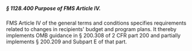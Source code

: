 ##### § 1128.400 Purpose of FMS Article IV. #####

FMS Article IV of the general terms and conditions specifies requirements related to changes in recipients' budget and program plans. It thereby implements OMB guidance in § 200.308 of 2 CFR part 200 and partially implements § 200.209 and Subpart E of that part.